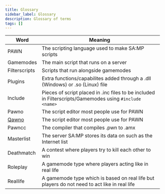 ```yaml
---
title: Glossary
sidebar_label: Glossary
description: Glossary of terms
tags: []
---
```


| Word                                              | Meaning                                                                                                 |
|---------------------------------------------------|---------------------------------------------------------------------------------------------------------|
| PAWN                                              | The scripting language used to make SA:MP scripts                                                       |
| Gamemodes                                         | The main script that runs on a server                                                                   |
| Filterscripts                                     | Scripts that run alongside gamemodes                                                                    |
| Plugins                                           | Extra functions/capabilites added through a .dll (Windows) or .so (Linux) file                          |
| Include                                           | Pieces of script placed in .inc files to be included in Filterscripts/Gamemodes using `#include <name>` |
| Pawno                                             | The script editor most people use for PAWN                                                              |
| [Qawno](https://github.com/openmultiplayer/qawno) | The script editor most people use for PAWN                                                              |
| Pawncc                                            | The compiler that compiles .pwn to .amx                                                                 |
| Masterlist                                        | The server SA:MP stores its data on such as the Internet list                                           |
| Deathmatch                                        | A contest where players try to kill each other to win                                                   |
| Roleplay                                          | A gamemode type where players acting like in real life                                                  |
| Reallife                                          | A gamemode type which is based on real life but players do not need to act like in real life            |
